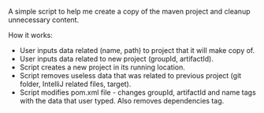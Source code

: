 A simple script to help me create a copy of the maven project and cleanup unnecessary content.

How it works:
- User inputs data related (name, path) to project that it will make copy of.
- User inputs data related to new project (groupId, artifactId).
- Script creates a new project in its running location.
- Script removes useless data that was related to previous project (git folder, IntelliJ related files, target).
- Script modifies pom.xml file - changes groupId, artifactId and name tags with the data that user typed. Also removes dependencies tag.

